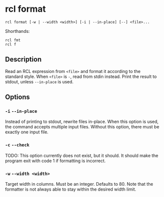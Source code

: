 # rcl format

    rcl format [-w | --width <width>] [-i | --in-place] [--] <file>...

Shorthands:

    rcl fmt
    rcl f

## Description

Read an RCL expression from `<file>` and format it according to the standard
style. When `<file>` is `-`, read from stdin instead. Print the result to
stdout, unless `--in-place` is used.

## Options

### `-i` `--in-place`

Instead of printing to stdout, rewrite files in-place. When this option is used,
the command accepts multiple input files. Without this option, there must be
exactly one input file.

### `-c` `--check`

TODO: This option currently does not exist, but it should. It should make the
program exit with code 1 if formatting is incorrect.

### `-w` `--width <width>`

Target width in columns. Must be an integer. Defaults to 80. Note that the
formatter is not always able to stay within the desired width limit.
